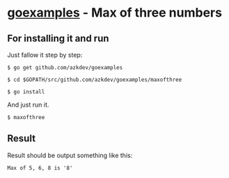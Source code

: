 [goexamples](https://github.com/azkdev/goexamples) - Max of three numbers
=========================================================================

## For installing it and run

Just fallow it step by step:

```
$ go get github.com/azkdev/goexamples
```
```
$ cd $GOPATH/src/github.com/azkdev/goexamples/maxofthree
```
```
$ go install
```

And just run it.

```
$ maxofthree
```

## Result

Result should be output something like this:

```
Max of 5, 6, 8 is '8'
```